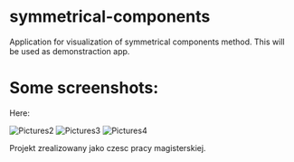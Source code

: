 symmetrical-components
======================

Application for visualization of symmetrical components method.
This will be used as demonstraction app.

Some screenshots:
=================
Here:

![Pictures2](https://github.com/mozowski/symmetrical-components/blob/master/resources/przeciwna.jpg)
![Pictures3](https://github.com/mozowski/symmetrical-components/blob/master/resources/time.jpg)
![Pictures4](https://github.com/mozowski/symmetrical-components/blob/master/resources/zgodna.jpg)

Projekt zrealizowany jako czesc pracy magisterskiej.
